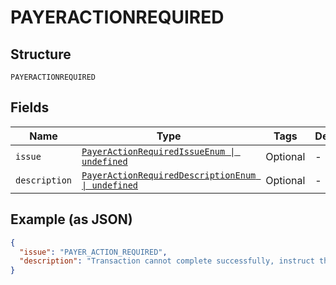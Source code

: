 
# PAYERACTIONREQUIRED

## Structure

`PAYERACTIONREQUIRED`

## Fields

| Name | Type | Tags | Description |
|  --- | --- | --- | --- |
| `issue` | [`PayerActionRequiredIssueEnum \| undefined`](../../doc/models/payer-action-required-issue-enum.md) | Optional | - |
| `description` | [`PayerActionRequiredDescriptionEnum \| undefined`](../../doc/models/payer-action-required-description-enum.md) | Optional | - |

## Example (as JSON)

```json
{
  "issue": "PAYER_ACTION_REQUIRED",
  "description": "Transaction cannot complete successfully, instruct the buyer to return to PayPal."
}
```

